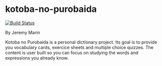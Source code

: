 # kotoba-no-purobaida

[![Build Status](https://travis-ci.org/grosgg/kotoba-no-purobaida.png?branch=master)](https://travis-ci.org/grosgg/kotoba-no-purobaida)

By Jeremy Marin

Kotoba no Purobaida is a personal dictionary project. Its goal is to provide you vocabulary cards, exercice sheets and multiple choice quizzes. The content is user built so you can focus on studying the words and expressions you already know.